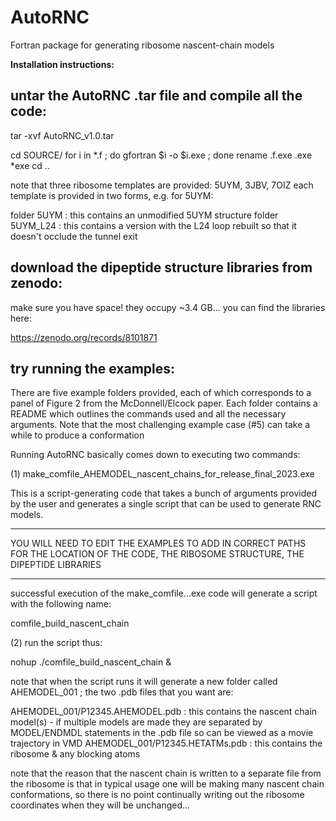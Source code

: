# AutoRNC
Fortran package for generating ribosome nascent-chain models

**Installation instructions:**

untar the AutoRNC .tar file and compile all the code:
-----------------------------------------------------

tar -xvf AutoRNC_v1.0.tar

cd SOURCE/
for i in *.f ; do gfortran $i -o $i.exe ; done
rename .f.exe .exe *exe
cd ..

note that three ribosome templates are provided: 5UYM, 3JBV, 7OIZ
each template is provided in two forms, e.g. for 5UYM:

folder 5UYM     : this contains an unmodified 5UYM structure
folder 5UYM_L24 : this contains a version with the L24 loop rebuilt
                  so that it doesn't occlude the tunnel exit

download the dipeptide structure libraries from zenodo:
-------------------------------------------------------

make sure you have space! they occupy ~3.4 GB...
you can find the libraries here:

https://zenodo.org/records/8101871

try running the examples:
-------------------------

There are five example folders provided, each of which corresponds
to a panel of Figure 2 from the McDonnell/Elcock paper. Each folder
contains a README which outlines the commands used and all the
necessary arguments. Note that the most challenging example case
(#5) can take a while to produce a conformation

Running AutoRNC basically comes down to executing two commands:

(1) make_comfile_AHEMODEL_nascent_chains_for_release_final_2023.exe

This is a script-generating code that takes a bunch of arguments
provided by the user and generates a single script that can be used
to generate RNC models.

*********************************************************************
YOU WILL NEED TO EDIT THE EXAMPLES TO ADD IN CORRECT PATHS FOR THE
LOCATION OF THE CODE, THE RIBOSOME STRUCTURE, THE DIPEPTIDE LIBRARIES
*********************************************************************

successful execution of the make_comfile...exe code will generate a
script with the following name:

comfile_build_nascent_chain

(2) run the script thus:

nohup ./comfile_build_nascent_chain &

note that when the script runs it will generate a new folder
called AHEMODEL_001 ; the two .pdb files that you want are:

AHEMODEL_001/P12345.AHEMODEL.pdb  : this contains the nascent chain model(s) - if
                                    multiple models are made they are separated by
                                    MODEL/ENDMDL statements in the .pdb file so can
                                    be viewed as a movie trajectory in VMD
AHEMODEL_001/P12345.HETATMs.pdb   : this contains the ribosome & any blocking atoms

note that the reason that the nascent chain is written to a separate file from the
ribosome is that in typical usage one will be making many nascent chain conformations,
so there is no point continually writing out the ribosome coordinates when they will
be unchanged...

